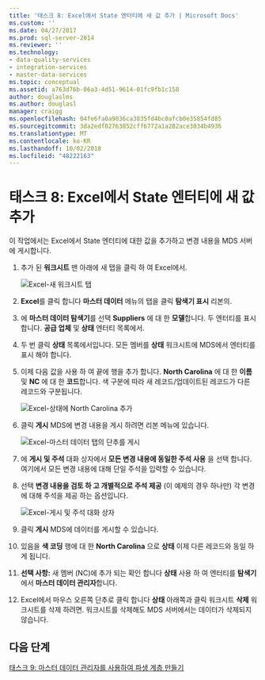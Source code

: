 ```yaml
---
title: '태스크 8: Excel에서 State 엔터티에 새 값 추가 | Microsoft Docs'
ms.custom: ''
ms.date: 04/27/2017
ms.prod: sql-server-2014
ms.reviewer: ''
ms.technology:
- data-quality-services
- integration-services
- master-data-services
ms.topic: conceptual
ms.assetid: a763d76b-06a3-4d51-9614-01fc9fb1c158
author: douglaslms
ms.author: douglasl
manager: craigg
ms.openlocfilehash: 04fe6fa0a9036ca3835fd4bc0afcb0e35854fd85
ms.sourcegitcommit: 3da2edf82763852cff6772a1a282ace3034b4936
ms.translationtype: MT
ms.contentlocale: ko-KR
ms.lasthandoff: 10/02/2018
ms.locfileid: "48222163"
---
```

# <a name="task-8-adding-a-new-value-for-state-entity-in-excel"></a>태스크 8: Excel에서 State 엔터티에 새 값 추가
  이 작업에서는 Excel에서 State 엔터티에 대한 값을 추가하고 변경 내용을 MDS 서버에 게시합니다.  
  
1.  추가 된 **워크시트** 맨 아래에 새 탭을 클릭 하 여 Excel에서.  
  
     ![Excel-새 워크시트 탭](../../2014/tutorials/media/et-addinganewvalueforstateentityinexcel-01.jpg "Excel-새 워크시트 탭")  
  
2.  **Excel**를 클릭 합니다 **마스터 데이터** 메뉴의 탭을 클릭 **탐색기 표시** 리본의.  
  
3.  에 **마스터 데이터 탐색기**를 선택 **Suppliers** 에 대 한 **모델**합니다. 두 엔터티를 표시 합니다. **공급 업체** 및 **상태** 엔터티 목록에서.  
  
4.  두 번 클릭 **상태** 목록에서입니다. 모든 멤버를 **상태** 워크시트에 MDS에서 엔터티를 표시 해야 합니다.  
  
5.  이제 다음 값을 사용 하 여 끝에 행을 추가 합니다. **North Carolina** 에 대 한 **이름** 및 **NC** 에 대 한 **코드**합니다. 색 구분에 따라 새 레코드/업데이트된 레코드가 다른 레코드와 구분됩니다.  
  
     ![Excel-상태에 North Carolina 추가](../../2014/tutorials/media/et-addinganewvalueforstateentityinexcel-02.jpg "Excel-상태에 North Carolina 추가")  
  
6.  클릭 **게시** MDS에 변경 내용을 게시 하려면 리본 메뉴에 있습니다.  
  
     ![Excel-마스터 데이터 탭의 단추를 게시](../../2014/tutorials/media/et-addinganewvalueforstateentityinexcel-03.jpg "Excel-마스터 데이터 탭의 게시 단추")  
  
7.  에 **게시 및 주석** 대화 상자에서 **모든 변경 내용에 동일한 주석 사용** 을 선택 합니다. 여기에서 모든 변경 내용에 대해 단일 주석을 입력할 수 있습니다.  
  
8.  선택 **변경 내용을 검토 하 고 개별적으로 주석 제공** (이 예제의 경우 하나만) 각 변경에 대해 주석을 제공 하는 옵션입니다.  
  
     ![Excel-게시 및 주석 대화 상자](../../2014/tutorials/media/et-addinganewvalueforstateentityinexcel-04.jpg "Excel-게시 및 주석 대화 상자")  
  
9. 클릭 **게시** MDS에 데이터를 게시할 수 있습니다.  
  
10. 있음을 **색 코딩** 행에 대 한 **North Carolina** 으로 **상태** 이제 다른 레코드와 동일 하 게 됩니다.  
  
11. **선택 사항:** 새 멤버 (NC)에 추가 되는 확인 합니다 **상태** 사용 하 여 엔터티를 **탐색기** 에서 **마스터 데이터 관리자**합니다.  
  
12. Excel에서 마우스 오른쪽 단추로 클릭 합니다 **상태** 아래쪽과 클릭 워크시트 **삭제** 워크시트를 삭제 하려면. 워크시트를 삭제해도 MDS 서버에서는 데이터가 삭제되지 않습니다.  
  
## <a name="next-step"></a>다음 단계  
 [태스크 9: 마스터 데이터 관리자를 사용하여 파생 계층 만들기](../../2014/tutorials/task-9-creating-a-derived-hierarchy-using-master-data-manager.md)  
  
  
